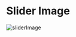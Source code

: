 # Slider Image
 
 
 ![sliderImage](https://user-images.githubusercontent.com/46694915/159165757-17821cdc-9f3f-4ebb-8c84-5720c31e86d2.jpeg)
